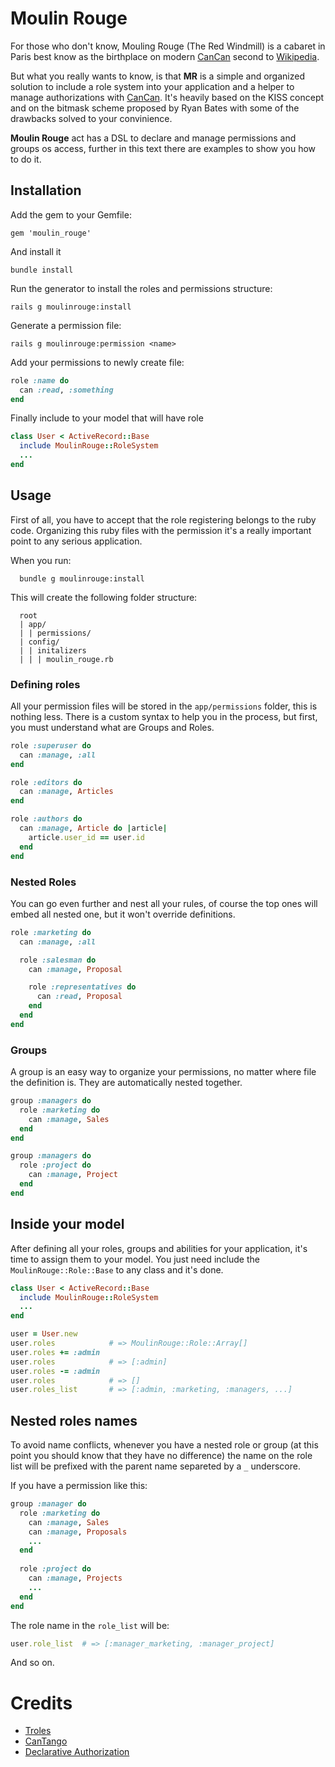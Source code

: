 Moulin Rouge
============

For those who don't know, Mouling Rouge (The Red Windmill) is a cabaret in Paris best know as the birthplace on modern [CanCan](https://github.com/ryanb/cancan) second to [Wikipedia](http://en.wikipedia.org/wiki/Moulin_Rouge).

But what you really wants to know, is that **MR** is a simple and organized solution to include a role system into your application and a helper to manage authorizations with [CanCan](https://github.com/ryanb/cancan). It's heavily based on the KISS concept and on the bitmask scheme proposed by Ryan Bates with some of the drawbacks solved to your convinience.

**Moulin Rouge** act has a DSL to declare and manage permissions and groups os access, further in this text there are examples to show you how to do it.

Installation
------------

Add the gem to your Gemfile:

    gem 'moulin_rouge'
  
And install it

    bundle install

Run the generator to install the roles and permissions structure:

    rails g moulinrouge:install
  
Generate a permission file:

    rails g moulinrouge:permission <name>
    
Add your permissions to newly create file:
  
```ruby
role :name do
  can :read, :something
end
```
  
Finally include to your model that will have role

```ruby
class User < ActiveRecord::Base
  include MoulinRouge::RoleSystem
  ...
end
```

Usage
-----

First of all, you have to accept that the role registering belongs to the ruby code. Organizing this ruby files with the permission it's a really important point to any serious application.

When you run:

      bundle g moulinrouge:install
    
This will create the following folder structure:

      root
      | app/
      | | permissions/
      | config/
      | | initalizers
      | | | moulin_rouge.rb
    
### Defining roles ###
    
All your permission files will be stored in the `app/permissions` folder, this is nothing less. There is a custom syntax to help you in the process, but first, you must understand what are Groups and Roles.
  
```ruby
role :superuser do
  can :manage, :all
end

role :editors do
  can :manage, Articles
end

role :authors do
  can :manage, Article do |article|
    article.user_id == user.id
  end
end
```
  
### Nested Roles ###

You can go even further and nest all your rules, of course the top ones will embed all nested one, but it won't override definitions.
  
```ruby
role :marketing do
  can :manage, :all

  role :salesman do
    can :manage, Proposal

    role :representatives do
      can :read, Proposal
    end
  end
end
```
  
### Groups ###
  
A group is an easy way to organize your permissions, no matter where file the definition is. They are automatically nested together.

```ruby
group :managers do
  role :marketing do
    can :manage, Sales
  end
end

group :managers do
  role :project do
    can :manage, Project
  end
end
```

Inside your model
-----------------

After defining all your roles, groups and abilities for your application, it's time to assign them to your model. You just need include the `MoulinRouge::Role::Base` to any class and it's done.

```ruby
class User < ActiveRecord::Base
  include MoulinRouge::RoleSystem
  ...
end
```

```ruby
user = User.new
user.roles            # => MoulinRouge::Role::Array[]
user.roles += :admin
user.roles            # => [:admin]
user.roles -= :admin
user.roles            # => []
user.roles_list       # => [:admin, :marketing, :managers, ...]
```

Nested roles names
------------------

To avoid name conflicts, whenever you have a nested role or group (at this point you should know that they have no difference) the name on the role list will be prefixed with the parent name separeted by a `_` underscore.

If you have a permission like this:

```ruby
group :manager do
  role :marketing do
    can :manage, Sales
    can :manage, Proposals
    ...
  end
  
  role :project do
    can :manage, Projects
    ...
  end
end
```

The role name in the `role_list` will be:

```ruby
user.role_list  # => [:manager_marketing, :manager_project]
```

And so on.

Credits
=======

*   [Troles](https://github.com/kristianmandrup/trole)
*   [CanTango](https://github.com/kristianmandrup/cantango)
*   [Declarative Authorization](https://github.com/stffn/declarative_authorization)